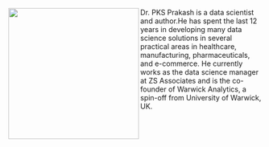 <p><img src="https://raw.githubusercontent.com/PacktPublishing/R-Data-Structures-and-Algorithms/master/A1.png" alt="" width="259" height="261" align="left" /></p>
<p>Dr. PKS Prakash is a data scientist and author.He has spent the last 12 years in developing many data science solutions in several practical areas in healthcare, manufacturing, pharmaceuticals, and e-commerce. He currently works as the data science manager at ZS Associates and is the co-founder of Warwick Analytics, a spin-off from University of Warwick, UK.</p>
